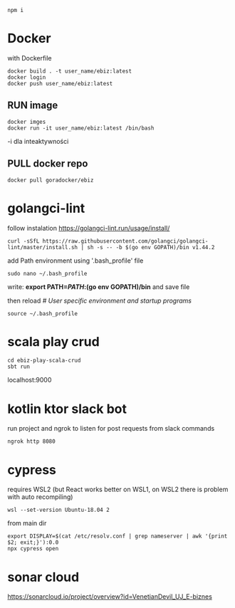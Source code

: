 ```
npm i
```

# Docker
with Dockerfile
```
docker build . -t user_name/ebiz:latest
docker login
docker push user_name/ebiz:latest
```

## RUN image
```
docker imges
docker run -it user_name/ebiz:latest /bin/bash
```
-i dla inteaktywności

## PULL docker repo
```
docker pull goradocker/ebiz
```

# golangci-lint

follow instalation  https://golangci-lint.run/usage/install/

```
curl -sSfL https://raw.githubusercontent.com/golangci/golangci-lint/master/install.sh | sh -s -- -b $(go env GOPATH)/bin v1.44.2
```

add Path environment using '.bash_profile' file
```
sudo nano ~/.bash_profile
```
write: **export PATH=$PATH:$(go env GOPATH)/bin** and save file

then reload *# User specific environment and startup programs*
```
source ~/.bash_profile
```

# scala play crud
```
cd ebiz-play-scala-crud
sbt run
```

localhost:9000


# kotlin ktor slack bot
run project and ngrok to listen for post requests from slack commands

```
ngrok http 8080
```

# cypress
requires WSL2 (but React works better on WSL1, on WSL2 there is problem with auto recompiling)
```
wsl --set-version Ubuntu-18.04 2
```

from main dir
```
export DISPLAY=$(cat /etc/resolv.conf | grep nameserver | awk '{print $2; exit;}'):0.0
npx cypress open
```

# sonar cloud
https://sonarcloud.io/project/overview?id=VenetianDevil_UJ_E-biznes

